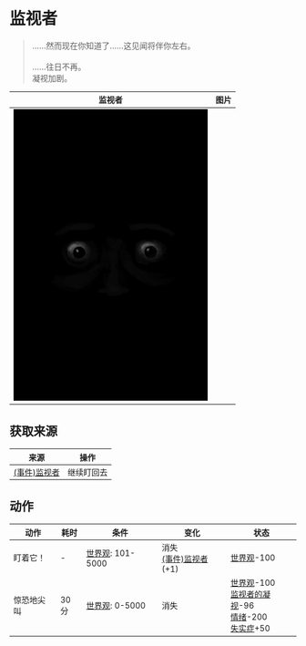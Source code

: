 # 监视者  
> ……然而现在你知道了……这见闻将伴你左右。<br><br>……往日不再。<br>凝视加剧。  
  
  监视者  |   图片   
 ----  |  ----:   
   |  ![](Sprite/Watcher2.png)   
  
## 获取来源  
来源  |  操作  
----  |  ----  
[(事件)监视者](Event_WatchedExperience1b.md)  |  继续盯回去  
## 动作  
动作  |  耗时  |  条件  |  变化  |  状态  
----  |  ----  |  ----  |  ----  |  ----  
盯着它！<br>  |  -  |  [世界观](Structure.md): 101-5000  |  消失<br>[(事件)监视者](Event_WatchedExperience1d.md)(+1)<br>  |  [世界观](Structure.md)-100  
惊恐地尖叫<br>  |  30分  |  [世界观](Structure.md): 0-5000  |  消失  |  [世界观](Structure.md)-100<br>[监视者的凝视](WatchersGlare.md)-96<br>[情绪](Morale.md)-200<br>[失实症](Derealization.md)+50  
